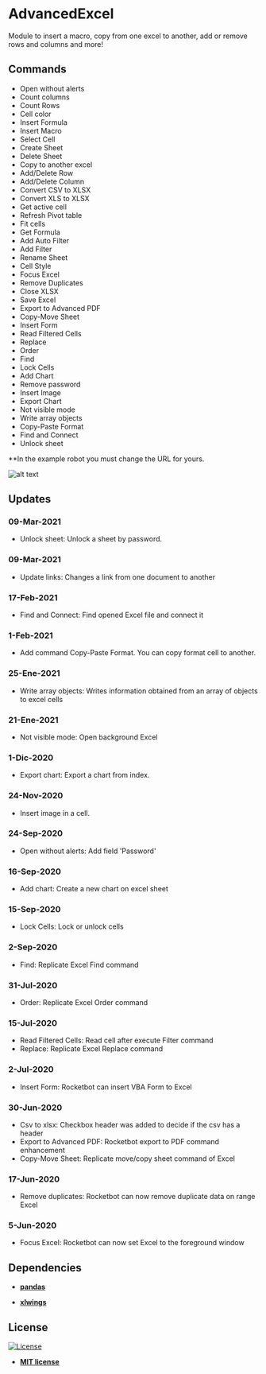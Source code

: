 # AdvancedExcel
Module to insert a macro, copy from one excel to another, add or remove rows and columns and more!

## Commands
<ul class="commands_readme">
    <li>Open without alerts</li>
    <li>Count columns</li>
    <li>Count Rows</li>
    <li>Cell color</li>
    <li>Insert Formula</li>
    <li>Insert Macro</li>
    <li>Select Cell</li>
    <li>Create Sheet</li>
    <li>Delete Sheet</li>
    <li>Copy to another excel</li>
    <li>Add/Delete Row</li>
    <li>Add/Delete Column</li>
    <li>Convert CSV to XLSX</li>
    <li>Convert XLS to XLSX</li>
    <li>Get active cell</li>
    <li>Refresh Pivot table</li>
    <li>Fit cells</li>
    <li>Get Formula</li>
    <li>Add Auto Filter</li>
    <li>Add Filter</li>
    <li>Rename Sheet</li>
    <li>Cell Style</li>
    <li>Focus Excel</li>
    <li>Remove Duplicates</li>
    <li>Close XLSX</li>
    <li>Save Excel</li>
    <li>Export to Advanced PDF</li>
    <li>Copy-Move Sheet</li>
    <li>Insert Form</li>
    <li>Read Filtered Cells</li>
    <li>Replace</li>
    <li>Order</li>
    <li>Find</li>
    <li>Lock Cells</li>
    <li>Add Chart</li>
    <li>Remove password</li>
    <li>Insert Image</li>
    <li>Export Chart</li>
    <li>Not visible mode</li>
    <li>Write array objects</li>
    <li>Copy-Paste Format</li>
    <li>Find and Connect</li>
    <li>Unlock sheet</li>
</ul>

**In the example robot you must change the URL for yours.

![alt text](https://raw.githubusercontent.com/rocketbot-cl/AdvancedExcel/master/example/excel.png)


## Updates

### 09-Mar-2021
- Unlock sheet: Unlock a sheet by password.
### 09-Mar-2021
- Update links: Changes a link from one document to another
### 17-Feb-2021
- Find and Connect: Find opened Excel file and connect it
### 1-Feb-2021
- Add command Copy-Paste Format. You can copy format cell to another.
### 25-Ene-2021
- Write array objects: Writes information obtained from an array of objects to excel cells
### 21-Ene-2021
- Not visible mode: Open background Excel
### 1-Dic-2020
- Export chart: Export a chart from index.
### 24-Nov-2020
- Insert image in a cell.
### 24-Sep-2020
- Open without alerts: Add field 'Password'
### 16-Sep-2020
- Add chart: Create a new chart on excel sheet 
### 15-Sep-2020
- Lock Cells: Lock or unlock cells 
### 2-Sep-2020
- Find: Replicate Excel Find command 
### 31-Jul-2020
- Order: Replicate Excel Order command 
### 15-Jul-2020
- Read Filtered Cells: Read cell after execute Filter command
- Replace: Replicate Excel Replace command 
### 2-Jul-2020
- Insert Form: Rocketbot can insert VBA Form to Excel
### 30-Jun-2020
- Csv to xlsx: Checkbox header was added to decide if the csv has a header
- Export to Advanced PDF: Rocketbot export to PDF command enhancement
- Copy-Move Sheet: Replicate move/copy sheet command of Excel
### 17-Jun-2020
- Remove duplicates: Rocketbot can now remove duplicate data on range Excel
### 5-Jun-2020
- Focus Excel: Rocketbot can now set Excel to the foreground window



<h2>Dependencies</h2>

<ul>
  <li>
    <strong>
      <a href="https://pypi.org/project/pandas/">pandas</a>
    </strong> 
  </li>  
</ul>  
<ul>
  <li>
    <strong>
      <a href="https://pypi.org/project/xlwings/">xlwings</a>
    </strong> 
  </li>  
</ul>  

<h2>License</h2>

<p><a href="http://badges.mit-license.org" rel="nofollow"><img src="https://camo.githubusercontent.com/107590fac8cbd65071396bb4d04040f76cde5bde/687474703a2f2f696d672e736869656c64732e696f2f3a6c6963656e73652d6d69742d626c75652e7376673f7374796c653d666c61742d737175617265" alt="License" data-canonical-src="http://img.shields.io/:license-mit-blue.svg?style=flat-square" style="max-width:100%;"></a></p>

<ul>
  <li><strong><a href="http://opensource.org/licenses/mit-license.php" rel="nofollow">MIT license</a></strong></li>
</ul>  
